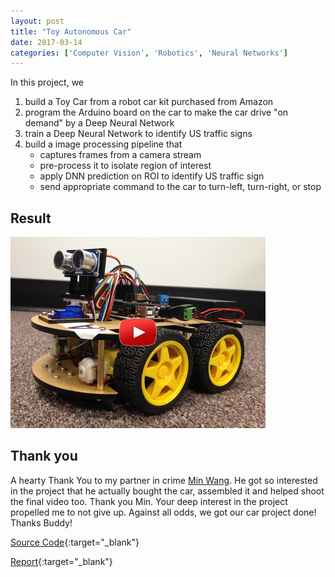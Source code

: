 ```yaml
---
layout: post
title: "Toy Autonomous Car"
date: 2017-03-14
categories: ['Computer Vision', 'Robotics', 'Neural Networks']
---
```


In this project, we

1. build a Toy Car from a robot car kit purchased from Amazon
2. program the Arduino board on the car to make the car drive "on demand" by a Deep Neural Network
3. train a Deep Neural Network to identify US traffic signs
4. build a image processing pipeline that 
    - captures frames from a camera stream
    - pre-process it to isolate region of interest
    - apply DNN prediction on ROI to identify US traffic sign
	- send appropriate command to the car to turn-left, turn-right, or stop
 
## Result
 
[![](/img/toy_car.jpg)](https://youtu.be/SIbGDtLWeDI)
 
 
## Thank you

A hearty Thank You to my partner in crime [Min Wang](https://www.linkedin.com/in/mwangaip). He got so interested in the project that he actually bought the car, assembled it and helped shoot the final video too. Thank you Min. Your deep interest in the project propelled me to not give up. Against all odds, we got our car project done! Thanks Buddy! 


[Source Code](https://github.com/srikanthpagadala/toy-autonomous-car){:target="_blank"}

[Report](https://github.com/srikanthpagadala/toy-autonomous-car/blob/master/README.md){:target="_blank"}

